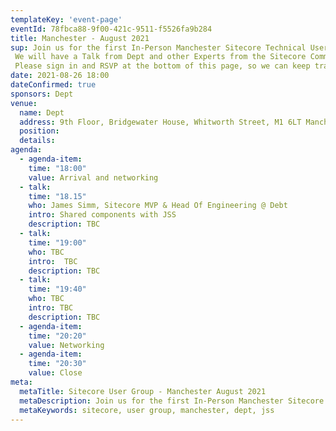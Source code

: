 ```yaml
---
templateKey: 'event-page'
eventId: 78fbca88-9f00-421c-9511-f5526fa9b284
title: Manchester - August 2021
sup: Join us for the first In-Person Manchester Sitecore Technical User Group meetup in well over a year!
 We will have a Talk from Dept and other Experts from the Sitecore Community, it will be hosted at Dept and they are kindly providing Beer and Pizza too. We will be following government advice for hosting events to ensure that all attendees are safe and will update this page with further information nearer the event.
 Please sign in and RSVP at the bottom of this page, so we can keep track of numbers for Food and Drinks. 
date: 2021-08-26 18:00
dateConfirmed: true
sponsors: Dept
venue:
  name: Dept 
  address: 9th Floor, Bridgewater House, Whitworth Street, M1 6LT Manchester
  position: 
  details: 
agenda:
  - agenda-item:
    time: "18:00"
    value: Arrival and networking
  - talk:
    time: "18.15"
    who: James Simm, Sitecore MVP & Head Of Engineering @ Debt 
    intro: Shared components with JSS
    description: TBC
  - talk: 
    time: "19:00"
    who: TBC
    intro:  TBC
    description: TBC
  - talk:
    time: "19:40"
    who: TBC
    intro: TBC
    description: TBC
  - agenda-item:
    time: "20:20"
    value: Networking
  - agenda-item:
    time: "20:30"
    value: Close
meta:
  metaTitle: Sitecore User Group - Manchester August 2021  
  metaDescription: Join us for the first In-Person Manchester Sitecore Technical User Group meetup in well over a year! 
  metaKeywords: sitecore, user group, manchester, dept, jss
---
```

